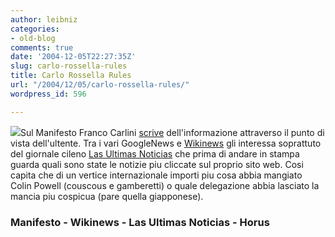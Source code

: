 ```yaml
---
author: leibniz
categories:
- old-blog
comments: true
date: '2004-12-05T22:27:35Z'
slug: carlo-rossella-rules
title: Carlo Rossella Rules
url: "/2004/12/05/carlo-rossella-rules/"
wordpress_id: 596

---
```

![](https://horus.ucr.edu/gifs/press.gif)Sul Manifesto Franco Carlini [scrive](https://www.ilmanifesto.it/Quotidiano-archivio/05-Dicembre-2004/art65.html) dell'informazione attraverso il punto di vista dell'ultente. Tra i vari GoogleNews e [Wikinews](https://meta.wikimedia.org/wiki/Wikinews) gli interessa soprattuto del giornale cileno [Las Ultimas Noticias](https://www.lun.com/)
che prima di andare in stampa guarda quali sono state le notizie piu
cliccate sul proprio sito web. Cosi capita che di un vertice
internazionale importi piu cosa abbia mangiato Colin Powell (couscous e
gamberetti) o quale delegazione abbia lasciato la mancia piu cospicua
(pare quella giapponese). 




### Manifesto - Wikinews - Las Ultimas Noticias - Horus

